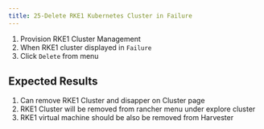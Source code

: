 ```yaml
---
title: 25-Delete RKE1 Kubernetes Cluster in Failure
---
```

1. Provision RKE1 Cluster Management
2. When RKE1 cluster displayed in `Failure`
3. Click `Delete` from menu


## Expected Results
1. Can remove RKE1 Cluster and disapper on Cluster page
2. RKE1 Cluster will be removed from rancher menu under explore cluster
3. RKE1 virtual machine should be also be removed from Harvester 

